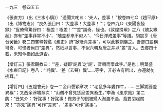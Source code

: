 一九三　卷四五五

《張直方》（出《三水小牘》）“遥聞大叱曰：‘夫人，差事！’”按卷四七○《趙平原》（出《博物志》）“良久張目曰：‘大差事！大差事！’”；卷四九○《東陽夜怪録》“叟倚帚驚訝曰：‘極差！極差！’”“差”謂奇、怪也。《敦煌掇瑣》之八《醜女緣起》亦有“差事非常不小”、“醜差都來不似人”、“今日渾成差事”等語。胡震亨《唐音癸籤》卷二四嘗釋韓愈《瀧吏》詩“掀簸真差事”，可以此數例廣之。吾鄉口語稱可奇、可怪者尚曰“差異”，然祇以言事，不似六朝及唐之并以“差”言人。去鄉四十載，未知今猶如此道否。

【增訂三】張君觀教曰：“‘差，疑即‘詫異’之‘詫’，音轉而借此字。”是也；明葉盛《水東日記》卷八：“‘詫異’、‘差（去聲）異’……等字，非必古有所出，亦遷就彷彿耳。”

【增訂四】《五燈會元》卷一二金山曇穎章次：“老鼠多年變作牛，……三脚猢猻差異猴”；又西余淨端章次：“山僧不曾見恁麽差異畜生。”李漁《凰求鳳》第二齣：“丑笑介：‘好詫事！好詫事！做男子的倒被婦人淘漉不過，竟要閉起關來！’”亦見“詫異”可作“差異”，“差事”可作“詫事”。